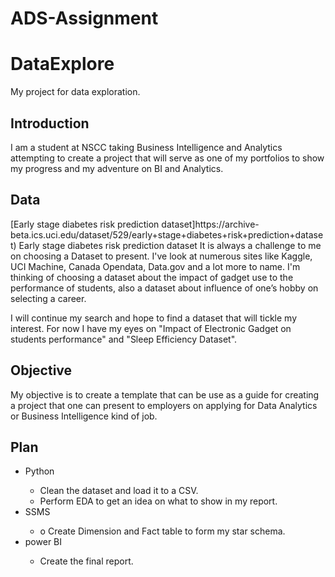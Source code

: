 # ADS-Assignment

# DataExplore
My project for data exploration.


<h2> Introduction </h2>
<p>
I am a student at NSCC taking Business Intelligence and Analytics attempting to create a project that will serve as one of my portfolios to show my progress and my adventure on BI and Analytics.
</p>

<h2> Data </h2>
<p>
[Early stage diabetes risk prediction dataset]https://archive-beta.ics.uci.edu/dataset/529/early+stage+diabetes+risk+prediction+dataset)
Early stage diabetes risk prediction dataset
It is always a challenge to me on choosing a Dataset to present. I've look at numerous sites like Kaggle, UCI Machine, Canada Opendata, Data.gov and a lot more to name. I'm thinking of choosing a dataset about the impact of gadget use to the performance of students, also a dataset about influence of one’s hobby on selecting a career. 
</p>
<p>
I will continue my search and hope to find a dataset that will tickle my interest.
For now I have my eyes on "Impact of Electronic Gadget on students performance" and "Sleep Efficiency Dataset".
</p>

<h2> Objective </h2>
<p>
My objective is to create a template that can be use as a guide for creating a project that one can present to employers on applying for Data Analytics or Business Intelligence kind of job.
</p>

<h2> Plan </h2>
<ul>
  <li>Python</li>
      <ul>
          <li>Clean the dataset and load it to a CSV.</li>
          <li>Perform EDA to get an idea on what to show in my report.</li>
      </ul>
  <li>SSMS</li>
      <ul>
          <li>o	Create Dimension and Fact table to form my star schema.</li>
      </ul>
  <li>power BI</li>
      <ul>
          <li>Create the final report.</li>
      </ul>
</ul>
